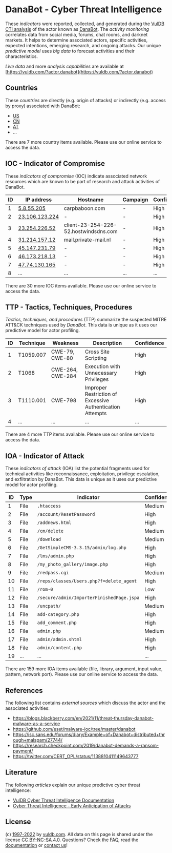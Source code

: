 # DanaBot - Cyber Threat Intelligence

These _indicators_ were reported, collected, and generated during the [VulDB CTI analysis](https://vuldb.com/?kb.cti) of the actor known as [DanaBot](https://vuldb.com/?actor.danabot). The _activity monitoring_ correlates data from social media, forums, chat rooms, and darknet markets. It helps to determine associated actors, specific activities, expected intentions, emerging research, and ongoing attacks. Our unique _predictive model_ uses _big data_ to forecast activities and their characteristics.

_Live data_ and more _analysis capabilities_ are available at [https://vuldb.com/?actor.danabot](https://vuldb.com/?actor.danabot)

## Countries

These _countries_ are directly (e.g. origin of attacks) or indirectly (e.g. access by proxy) associated with DanaBot:

* [US](https://vuldb.com/?country.us)
* [CN](https://vuldb.com/?country.cn)
* [AT](https://vuldb.com/?country.at)
* ...

There are 7 more country items available. Please use our online service to access the data.

## IOC - Indicator of Compromise

These _indicators of compromise_ (IOC) indicate associated network resources which are known to be part of research and attack activities of DanaBot.

ID | IP address | Hostname | Campaign | Confidence
-- | ---------- | -------- | -------- | ----------
1 | [5.8.55.205](https://vuldb.com/?ip.5.8.55.205) | carpbaboon.com | - | High
2 | [23.106.123.224](https://vuldb.com/?ip.23.106.123.224) | - | - | High
3 | [23.254.226.52](https://vuldb.com/?ip.23.254.226.52) | client-23-254-226-52.hostwindsdns.com | - | High
4 | [31.214.157.12](https://vuldb.com/?ip.31.214.157.12) | mail.private-mail.nl | - | High
5 | [45.147.231.79](https://vuldb.com/?ip.45.147.231.79) | - | - | High
6 | [46.173.218.13](https://vuldb.com/?ip.46.173.218.13) | - | - | High
7 | [47.74.130.165](https://vuldb.com/?ip.47.74.130.165) | - | - | High
8 | ... | ... | ... | ...

There are 30 more IOC items available. Please use our online service to access the data.

## TTP - Tactics, Techniques, Procedures

_Tactics, techniques, and procedures_ (TTP) summarize the suspected MITRE ATT&CK techniques used by _DanaBot_. This data is unique as it uses our predictive model for actor profiling.

ID | Technique | Weakness | Description | Confidence
-- | --------- | -------- | ----------- | ----------
1 | T1059.007 | CWE-79, CWE-80 | Cross Site Scripting | High
2 | T1068 | CWE-264, CWE-284 | Execution with Unnecessary Privileges | High
3 | T1110.001 | CWE-798 | Improper Restriction of Excessive Authentication Attempts | High
4 | ... | ... | ... | ...

There are 4 more TTP items available. Please use our online service to access the data.

## IOA - Indicator of Attack

These _indicators of attack_ (IOA) list the potential fragments used for technical activities like reconnaissance, exploitation, privilege escalation, and exfiltration by DanaBot. This data is unique as it uses our predictive model for actor profiling.

ID | Type | Indicator | Confidence
-- | ---- | --------- | ----------
1 | File | `.htaccess` | Medium
2 | File | `/account/ResetPassword` | High
3 | File | `/addnews.html` | High
4 | File | `/cm/delete` | Medium
5 | File | `/download` | Medium
6 | File | `/GetSimpleCMS-3.3.15/admin/log.php` | High
7 | File | `/lms/admin.php` | High
8 | File | `/my_photo_gallery/image.php` | High
9 | File | `/redpass.cgi` | Medium
10 | File | `/reps/classes/Users.php?f=delete_agent` | High
11 | File | `/rom-0` | Low
12 | File | `/secure/admin/ImporterFinishedPage.jspa` | High
13 | File | `/uncpath/` | Medium
14 | File | `add-category.php` | High
15 | File | `add_comment.php` | High
16 | File | `admin.php` | Medium
17 | File | `admin/admin.shtml` | High
18 | File | `admin/content.php` | High
19 | ... | ... | ...

There are 159 more IOA items available (file, library, argument, input value, pattern, network port). Please use our online service to access the data.

## References

The following list contains _external sources_ which discuss the actor and the associated activities:

* https://blogs.blackberry.com/en/2021/11/threat-thursday-danabot-malware-as-a-service
* https://github.com/eset/malware-ioc/tree/master/danabot
* https://isc.sans.edu/forums/diary/Example+of+Danabot+distributed+through+malspam/27744/
* https://research.checkpoint.com/2019/danabot-demands-a-ransom-payment/
* https://twitter.com/CERT_OPL/status/1138810411149643777

## Literature

The following _articles_ explain our unique predictive cyber threat intelligence:

* [VulDB Cyber Threat Intelligence Documentation](https://vuldb.com/?kb.cti)
* [Cyber Threat Intelligence - Early Anticipation of Attacks](https://www.scip.ch/en/?labs.20201022)

## License

(c) [1997-2022](https://vuldb.com/?kb.changelog) by [vuldb.com](https://vuldb.com/?kb.about). All data on this page is shared under the license [CC BY-NC-SA 4.0](https://creativecommons.org/licenses/by-nc-sa/4.0/). Questions? Check the [FAQ](https://vuldb.com/?kb.faq), read the [documentation](https://vuldb.com/?kb) or [contact us](https://vuldb.com/?contact)!
